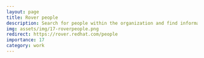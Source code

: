 ```yaml
---
layout: page
title: Rover people
description: Search for people within the organization and find information about them.
img: assets/img/17-roverpeople.png
redirect: https://rover.redhat.com/people
importance: 17
category: work
---
```

